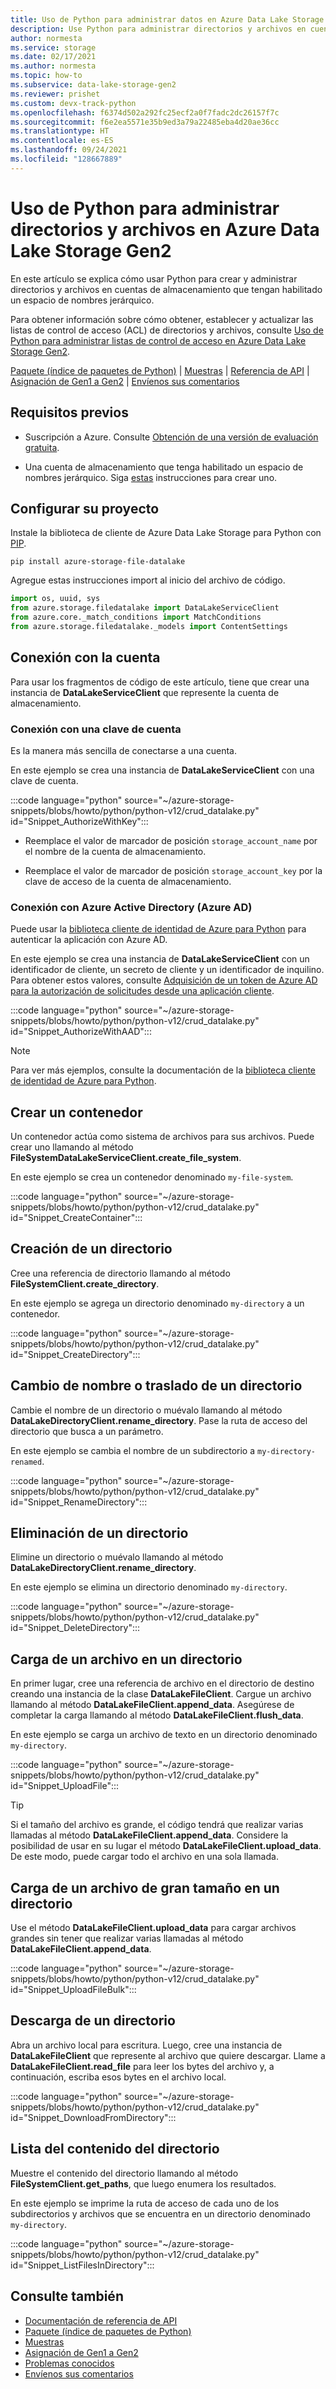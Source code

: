 ```yaml
---
title: Uso de Python para administrar datos en Azure Data Lake Storage Gen2
description: Use Python para administrar directorios y archivos en cuentas de almacenamiento que tengan habilitado un espacio de nombres jerárquico.
author: normesta
ms.service: storage
ms.date: 02/17/2021
ms.author: normesta
ms.topic: how-to
ms.subservice: data-lake-storage-gen2
ms.reviewer: prishet
ms.custom: devx-track-python
ms.openlocfilehash: f6374d502a292fc25ecf2a0f7fadc2dc26157f7c
ms.sourcegitcommit: f6e2ea5571e35b9ed3a79a22485eba4d20ae36cc
ms.translationtype: HT
ms.contentlocale: es-ES
ms.lasthandoff: 09/24/2021
ms.locfileid: "128667889"
---
```

# <a name="use-python-to-manage-directories-and-files-in-azure-data-lake-storage-gen2"></a>Uso de Python para administrar directorios y archivos en Azure Data Lake Storage Gen2

En este artículo se explica cómo usar Python para crear y administrar directorios y archivos en cuentas de almacenamiento que tengan habilitado un espacio de nombres jerárquico.

Para obtener información sobre cómo obtener, establecer y actualizar las listas de control de acceso (ACL) de directorios y archivos, consulte [Uso de Python para administrar listas de control de acceso en Azure Data Lake Storage Gen2](data-lake-storage-acl-python.md).

[Paquete (índice de paquetes de Python)](https://pypi.org/project/azure-storage-file-datalake/) | [Muestras](https://github.com/Azure/azure-sdk-for-python/tree/master/sdk/storage/azure-storage-file-datalake/samples) | [Referencia de API](/python/api/azure-storage-file-datalake/azure.storage.filedatalake) | [Asignación de Gen1 a Gen2](https://github.com/Azure/azure-sdk-for-python/tree/master/sdk/storage/azure-storage-file-datalake/GEN1_GEN2_MAPPING.md) | [Envíenos sus comentarios](https://github.com/Azure/azure-sdk-for-python/issues)

## <a name="prerequisites"></a>Requisitos previos

- Suscripción a Azure. Consulte [Obtención de una versión de evaluación gratuita](https://azure.microsoft.com/pricing/free-trial/).

- Una cuenta de almacenamiento que tenga habilitado un espacio de nombres jerárquico. Siga [estas](create-data-lake-storage-account.md) instrucciones para crear uno.

## <a name="set-up-your-project"></a>Configurar su proyecto

Instale la biblioteca de cliente de Azure Data Lake Storage para Python con [PIP](https://pypi.org/project/pip/).

```
pip install azure-storage-file-datalake
```

Agregue estas instrucciones import al inicio del archivo de código.

```python
import os, uuid, sys
from azure.storage.filedatalake import DataLakeServiceClient
from azure.core._match_conditions import MatchConditions
from azure.storage.filedatalake._models import ContentSettings
```

## <a name="connect-to-the-account"></a>Conexión con la cuenta

Para usar los fragmentos de código de este artículo, tiene que crear una instancia de **DataLakeServiceClient** que represente la cuenta de almacenamiento.

### <a name="connect-by-using-an-account-key"></a>Conexión con una clave de cuenta

Es la manera más sencilla de conectarse a una cuenta.

En este ejemplo se crea una instancia de **DataLakeServiceClient** con una clave de cuenta.

:::code language="python" source="~/azure-storage-snippets/blobs/howto/python/python-v12/crud_datalake.py" id="Snippet_AuthorizeWithKey":::

- Reemplace el valor de marcador de posición `storage_account_name` por el nombre de la cuenta de almacenamiento.

- Reemplace el valor de marcador de posición `storage_account_key` por la clave de acceso de la cuenta de almacenamiento.

### <a name="connect-by-using-azure-active-directory-azure-ad"></a>Conexión con Azure Active Directory (Azure AD)

Puede usar la [biblioteca cliente de identidad de Azure para Python](https://pypi.org/project/azure-identity/) para autenticar la aplicación con Azure AD.

En este ejemplo se crea una instancia de **DataLakeServiceClient** con un identificador de cliente, un secreto de cliente y un identificador de inquilino.  Para obtener estos valores, consulte [Adquisición de un token de Azure AD para la autorización de solicitudes desde una aplicación cliente](../common/storage-auth-aad-app.md).

:::code language="python" source="~/azure-storage-snippets/blobs/howto/python/python-v12/crud_datalake.py" id="Snippet_AuthorizeWithAAD":::

> [!NOTE]
> Para ver más ejemplos, consulte la documentación de la [biblioteca cliente de identidad de Azure para Python](https://pypi.org/project/azure-identity/).

## <a name="create-a-container"></a>Crear un contenedor

Un contenedor actúa como sistema de archivos para sus archivos. Puede crear uno llamando al método **FileSystemDataLakeServiceClient.create_file_system**.

En este ejemplo se crea un contenedor denominado `my-file-system`.

:::code language="python" source="~/azure-storage-snippets/blobs/howto/python/python-v12/crud_datalake.py" id="Snippet_CreateContainer":::

## <a name="create-a-directory"></a>Creación de un directorio

Cree una referencia de directorio llamando al método **FileSystemClient.create_directory**.

En este ejemplo se agrega un directorio denominado `my-directory` a un contenedor.

:::code language="python" source="~/azure-storage-snippets/blobs/howto/python/python-v12/crud_datalake.py" id="Snippet_CreateDirectory":::

## <a name="rename-or-move-a-directory"></a>Cambio de nombre o traslado de un directorio

Cambie el nombre de un directorio o muévalo llamando al método **DataLakeDirectoryClient.rename_directory**. Pase la ruta de acceso del directorio que busca a un parámetro.

En este ejemplo se cambia el nombre de un subdirectorio a `my-directory-renamed`.

:::code language="python" source="~/azure-storage-snippets/blobs/howto/python/python-v12/crud_datalake.py" id="Snippet_RenameDirectory":::

## <a name="delete-a-directory"></a>Eliminación de un directorio

Elimine un directorio o muévalo llamando al método **DataLakeDirectoryClient.rename_directory**.

En este ejemplo se elimina un directorio denominado `my-directory`.

:::code language="python" source="~/azure-storage-snippets/blobs/howto/python/python-v12/crud_datalake.py" id="Snippet_DeleteDirectory":::

## <a name="upload-a-file-to-a-directory"></a>Carga de un archivo en un directorio

En primer lugar, cree una referencia de archivo en el directorio de destino creando una instancia de la clase **DataLakeFileClient**. Cargue un archivo llamando al método **DataLakeFileClient.append_data**. Asegúrese de completar la carga llamando al método **DataLakeFileClient.flush_data**.

En este ejemplo se carga un archivo de texto en un directorio denominado `my-directory`.

:::code language="python" source="~/azure-storage-snippets/blobs/howto/python/python-v12/crud_datalake.py" id="Snippet_UploadFile":::

> [!TIP]
> Si el tamaño del archivo es grande, el código tendrá que realizar varias llamadas al método **DataLakeFileClient.append_data**. Considere la posibilidad de usar en su lugar el método **DataLakeFileClient.upload_data**. De este modo, puede cargar todo el archivo en una sola llamada.

## <a name="upload-a-large-file-to-a-directory"></a>Carga de un archivo de gran tamaño en un directorio

Use el método **DataLakeFileClient.upload_data** para cargar archivos grandes sin tener que realizar varias llamadas al método **DataLakeFileClient.append_data**.

:::code language="python" source="~/azure-storage-snippets/blobs/howto/python/python-v12/crud_datalake.py" id="Snippet_UploadFileBulk":::

## <a name="download-from-a-directory"></a>Descarga de un directorio

Abra un archivo local para escritura. Luego, cree una instancia de **DataLakeFileClient** que represente al archivo que quiere descargar. Llame a **DataLakeFileClient.read_file** para leer los bytes del archivo y, a continuación, escriba esos bytes en el archivo local.

:::code language="python" source="~/azure-storage-snippets/blobs/howto/python/python-v12/crud_datalake.py" id="Snippet_DownloadFromDirectory":::

## <a name="list-directory-contents"></a>Lista del contenido del directorio

Muestre el contenido del directorio llamando al método **FileSystemClient.get_paths**, que luego enumera los resultados.

En este ejemplo se imprime la ruta de acceso de cada uno de los subdirectorios y archivos que se encuentra en un directorio denominado `my-directory`.

:::code language="python" source="~/azure-storage-snippets/blobs/howto/python/python-v12/crud_datalake.py" id="Snippet_ListFilesInDirectory":::

## <a name="see-also"></a>Consulte también

- [Documentación de referencia de API](/python/api/azure-storage-file-datalake/azure.storage.filedatalake)
- [Paquete (índice de paquetes de Python)](https://pypi.org/project/azure-storage-file-datalake/)
- [Muestras](https://github.com/Azure/azure-sdk-for-python/tree/master/sdk/storage/azure-storage-file-datalake/samples)
- [Asignación de Gen1 a Gen2](https://github.com/Azure/azure-sdk-for-python/tree/master/sdk/storage/azure-storage-file-datalake/GEN1_GEN2_MAPPING.md)
- [Problemas conocidos](data-lake-storage-known-issues.md#api-scope-data-lake-client-library)
- [Envíenos sus comentarios](https://github.com/Azure/azure-sdk-for-python/issues)
